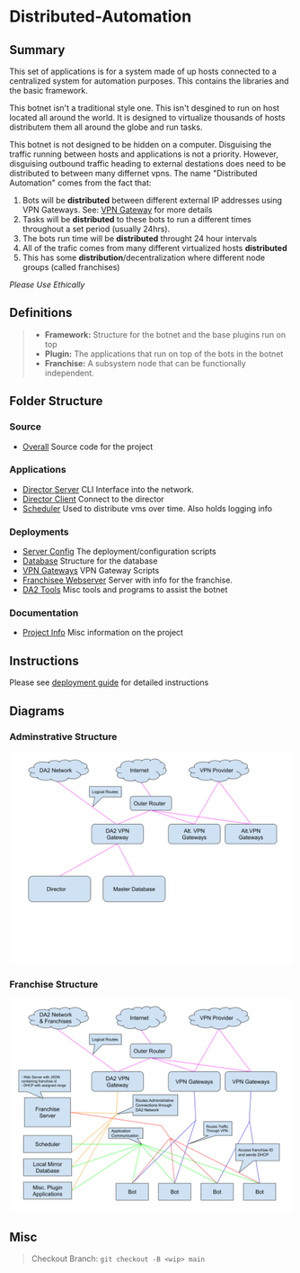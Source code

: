 # Distributed-Automation

## Summary 

This set of applications is for a system made of up hosts connected to a centralized system for automation purposes. 
This contains the libraries and the basic framework. 

This botnet isn't a traditional style one. This isn't desgined to run on host located all around the world.
It is designed to virtualize thousands of hosts distributem them all around the globe and run tasks.

This botnet is not designed to be hidden on a computer. Disguising the traffic running between hosts and applications is not a priority. However, disguising outbound traffic heading to external destations does need to be distributed to between many differnet vpns. The name "Distributed Automation" comes from the fact that:
1. Bots will be <b>distributed</b> between different external IP addresses using VPN Gateways. See: [VPN Gateway](vpn-gateway/) for more details
2. Tasks will be <b>distributed</b> to these bots to run a different times throughout a set period (usually 24hrs). 
3. The bots run time will be <b>distributed</b> throught 24 hour intervals
4. All of the trafic comes from many different virtualized hosts <b>distributed</b>
5. This has some <b>distribution</b>/decentralization where different node groups (called franchises)

<I>Please Use Ethically</I>

## Definitions

> - <b>Framework:</b> Structure for the botnet and the base plugins run on top
> - <b>Plugin:</b> The applications that run on top of the bots in the botnet
> - <b>Franchise:</b> A subsystem node that can be functionally independent. 
## Folder Structure

### Source
- [Overall](DA2/) Source code for the project

### Applications
- [Director Server](DA2/src/com/jtelaa/da2/director/) CLI Interface into the network.
- [Director Client](da2_tools/director_interface/) Connect to the director
- [Scheduler](DA2/src/com/jtelaa/da2/scheduler/) Used to distribute vms over time. Also holds logging info
### Deployments
- [Server Config](deployments/) The deployment/configuration scripts
- [Database](database/) Structure for the database
- [VPN Gateways](vpn-gateway/) VPN Gateway Scripts
- [Franchisee Webserver](franchisee_webserver/) Server with info for the franchise. 
- [DA2 Tools](da2_tools/) Misc tools and programs to assist the botnet
### Documentation
- [Project Info](documentation/) Misc information on the project


## Instructions

Please see [deployment guide](DeploymentGuide.md) for detailed instructions

## Diagrams

### Adminstrative Structure
<img src='https://raw.githubusercontent.com/DA2Botnet/Docs/main/images/DA2%20Administrative%20Structure.svg'>

### Franchise Structure
<img src='https://raw.githubusercontent.com/DA2Botnet/Docs/main/images/DA2%20Franchise%20Structure.svg'>

## Misc

> Checkout Branch: ```git checkout -B <wip> main```
